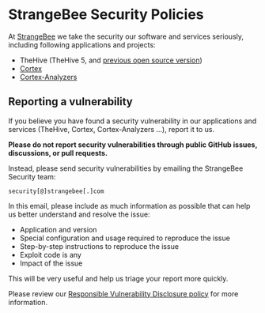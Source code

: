 # StrangeBee Security Policies

At [StrangeBee](https://www.strangebee.com) we take the security our software and services seriously, including following applications and projects:

- TheHive (TheHive 5, and [previous open source version](https://github.com/TheHive-Project/TheHive))
- [Cortex](https://github.com/TheHive-Project/Cortex)
- [Cortex-Analyzers](https://github.com/TheHive-Project/Cortex-Analyzers)

## Reporting a vulnerability

If you believe you have found a security vulnerability in our applications and services (TheHive, Cortex, Cortex-Analyzers ...), report it to us.

**Please do not report security vulnerabilities through public GitHub issues, discussions, or pull requests.**

Instead, please send security vulnerabilities by emailing the StrangeBee Security team:

```
security[@]strangebee[.]com
```

In this email, please include as much information as possible that can help us better understand and resolve the issue:

- Application and version
- Special configuration and usage required to reproduce the issue
- Step-by-step instructions to reproduce the issue
- Exploit code is any
- Impact of the issue

This will be very useful and help us triage your report more quickly.

Please review our [Responsible Vulnerability Disclosure policy](https://www.github.com/Security/Policies/Vulnerability%20Disclosure%20policy.md) for more information.
